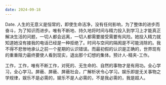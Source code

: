 ```yaml
---
date: 2024-09-18
---
```


Date.
人生的无意义是恒常的，即使生命洁净，没有任何影响，为了整体的进步而奋斗，为了知识而进步。唯有不断地、持久地将时间与精力投入到学习上才能真正解决生活的问题，一切人都会远离，一切人都需要接受需要有风险。她投入精力就知道她没有接我的电话已经是一种拒绝了。时间与空间的隔阂是不可能消除的。我不得不悲惨地承认之前一个星期的认识错误。而最初假的认识是正确的，世界现有的重重阻力最终要使人看到现实，退出那个幻想的集体。预计人-精夹-工作。

工作，工作，唯有不断工作，对死的、无生命的、自然的事物才是有用功。全心学习，全心学习。屏蔽、屏蔽、屏蔽社会，广解析状令心学习。娱乐即是无关事物之学规律，娱乐不是必需的，娱乐不是人必需的，不是我必需的，我是超人。
